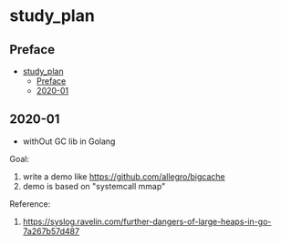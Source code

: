 # study_plan

## Preface

- [study_plan](#studyplan)
  - [Preface](#preface)
  - [2020-01](#2020-01)

## 2020-01

* withOut GC lib in Golang

Goal: 
1. write a demo like https://github.com/allegro/bigcache
2. demo is based on "systemcall mmap"

Reference:

1. https://syslog.ravelin.com/further-dangers-of-large-heaps-in-go-7a267b57d487